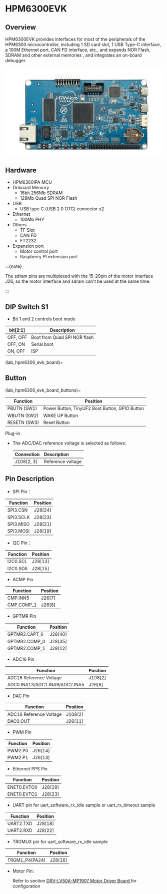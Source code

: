 # HPM6300EVK

## Overview

HPM6300EVK provides interfaces for most of the peripherals of the HPM6300 microcontroller, including 1 SD card slot, 1 USB Type-C interface, a 100M Ethernet port, CAN FD interface, etc., and expands NOR Flash, SDRAM and other external memories , and integrates an on-board debugger.

![hpm6300evk](doc/hpm6300evk.png "hpm6300evk")

## Hardware

- HPM6360IPA MCU
- Onboard Memory
  - 16bit 256Mb SDRAM
  - 128Mb Quad SPI NOR Flash
- USB
  - USB type C (USB 2.0 OTG) connector x2
- Ethernet
  - 100Mb PHY
- Others
  - TF Slot
  - CAN FD
  - FT2232
- Expansion port
  - Motor control port
  - Raspberry PI extension port

:::{note}

The sdram pins are multiplexed with the 15-20pin of the motor interface J26, so the motor interface and sdram can't be used at the same time.

:::

## DIP Switch S1

- Bit 1 and 2 controls boot mode

| bit[2:1] | Description                  |
| -------- | ---------------------------- |
| OFF, OFF | Boot from Quad SPI NOR flash |
| OFF, ON  | Serial boot                  |
| ON, OFF  | ISP                          |

(lab_hpm6300_evk_board)=

## Button

(lab_hpm6300_evk_board_buttons)=

| Function     | Position                                       |
| ------------ | ---------------------------------------------- |
| PBUTN (SW1)  | Power Button, TinyUF2 Boot Button, GPIO Button |
| WBUTN (SW2)  | WAKE UP Button                                 |
| RESETN (SW3) | Reset Button                                   |

Plug-in

- The ADC/DAC reference voltage is selected as follows:

  | Connection | Description         |
  | ---------- | ------------------- |
  | J108[2, 3]       |  Reference voltage |

## Pin Description

- SPI Pin：

| Function  | Position |
| --------- | -------- |
| SPI3.CSN  | J28[24]  |
| SPI3.SCLK | J28[23]  |
| SPI3.MISO | J28[21]  |
| SPI3.MOSI | J28[19]  |

- I2C Pin：

| Function | Position |
| -------- | -------- |
| I2C0.SCL | J28[13]  |
| I2C0.SDA | J28[15]  |

- ACMP Pin

| Function   | Position |
| ---------- | -------- |
| CMP.INN5   | J26[7]   |
| CMP.COMP_1 | J26[8]   |

- GPTMR Pin

| Function      | Position |
| ------------- | -------- |
| GPTMR2.CAPT_0 | J28[40]  |
| GPTMR2.COMP_0 | J28[35]  |
| GPTMR2.COMP_1 | J28[12]  |

- ADC16 Pin

| Function                       | Position |
| ------------------------------ | -------- |
| ADC16 Reference Voltage        | J108[2]  |
| ADC0.INA13/ADC1.INA9/ADC2.INA5 | J26[6]   |

- DAC Pin

| Function                | Position |
| ----------------------- | -------- |
| ADC16 Reference Voltage | J108[2]  |
| DAC0.OUT                | J26[11]  |

- PWM Pin

| Function | Position |
| -------- | -------- |
| PWM2.P0  | J26[14]  |
| PWM2.P1  | J26[13]  |

- Ethernet PPS Pin

| Function    | Position |
| ----------- | -------- |
| ENET0.EVTO0 | J28[19]  |
| ENET0.EVTO1 | J28[23]  |

- UART pin for uart_software_rx_idle sample or uart_rx_timeout sample

| Function  | Position |
| --------- | -------- |
| UART2.TXD | J28[18]  |
| UART2.RXD | J28[22]  |

- TRGMUX pin for uart_software_rx_idle sample

| Function       | Position |
| -------------- | -------- |
| TRGM1_P4(PA24) | J28[16]  |

- Motor Pin:

  Refer to section [DRV-LV50A-MP1907 Motor Driver Board ](lab_drv_lv50a_mp1907) for configuration

